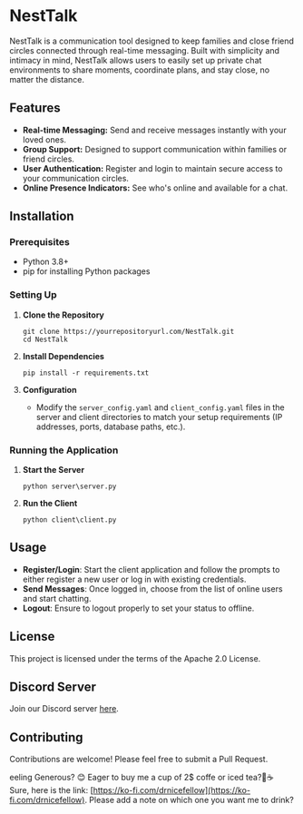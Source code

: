 # NestTalk

NestTalk is a communication tool designed to keep families and close friend circles connected through real-time messaging. Built with simplicity and intimacy in mind, NestTalk allows users to easily set up private chat environments to share moments, coordinate plans, and stay close, no matter the distance.

## Features

- **Real-time Messaging:** Send and receive messages instantly with your loved ones.
- **Group Support:** Designed to support communication within families or friend circles.
- **User Authentication:** Register and login to maintain secure access to your communication circles.
- **Online Presence Indicators:** See who's online and available for a chat.

## Installation

### Prerequisites

- Python 3.8+
- pip for installing Python packages

### Setting Up

1. **Clone the Repository**
   ```
   git clone https://yourrepositoryurl.com/NestTalk.git
   cd NestTalk
   ```

2. **Install Dependencies**
   ```
   pip install -r requirements.txt
   ```

3. **Configuration**
   - Modify the `server_config.yaml` and `client_config.yaml` files in the server and client directories to match your setup requirements (IP addresses, ports, database paths, etc.).

### Running the Application

1. **Start the Server**
   ```
   python server\server.py
   ```

2. **Run the Client**
   ```
   python client\client.py
   ```

## Usage

- **Register/Login**: Start the client application and follow the prompts to either register a new user or log in with existing credentials.
- **Send Messages**: Once logged in, choose from the list of online users and start chatting.
- **Logout**: Ensure to logout properly to set your status to offline.

## License

This project is licensed under the terms of the Apache 2.0 License.

## Discord Server

Join our Discord server [here](https://discord.gg/xhcBDEM3).

## Contributing

Contributions are welcome! Please feel free to submit a Pull Request.

eeling Generous? 😊
Eager to buy me a cup of 2$ coffe or iced tea?🍵☕ Sure, here is the link: [https://ko-fi.com/drnicefellow](https://ko-fi.com/drnicefellow). Please add a note on which one you want me to drink?